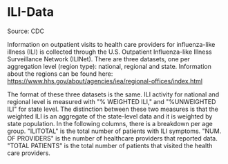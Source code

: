 # ILI-Data

Source: CDC

Information on outpatient visits to health care providers for influenza-like illness (ILI) is collected through the U.S. Outpatient Influenza-like Illness Surveillance Network (ILINet). There are three datasets, one per aggregation level (region type): national, regional and state. Information about the regions can be found here: https://www.hhs.gov/about/agencies/iea/regional-offices/index.html

The format of these three datasets is the same. ILI activity for national and regional level is measured with "% WEIGHTED ILI," and "%UNWEIGHTED ILI" for state level. The distinction between these two measures is that the weighted ILI is an aggregate of the state-level data and it is weighted by state population. In the following columns, there is a breakdown per age group. "ILITOTAL" is the total number of patients with ILI symptoms. "NUM. OF PROVIDERS" is the number of healthcare providers that reported data. "TOTAL PATIENTS" is the total number of patients that visited the health care providers.

